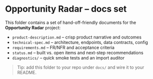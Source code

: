 # Opportunity Radar – docs set

This folder contains a set of hand-off-friendly documents for the **Opportunity Radar** project:

- `product-description.md` – crisp product narrative and outcomes
- `technical-spec.md` – architecture, endpoints, data contracts, config
- `requirements.md` – FR/NFR and acceptance criteria
- `status.md` – built vs. open items and next-step recommendations
- `diagnostics/` – quick smoke tests and an import auditor

> Tip: add this folder to your repo under `docs/` and wire it to your README.
